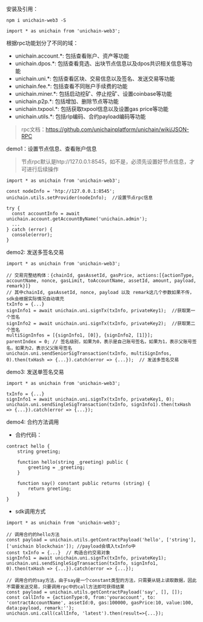 安装及引用：

```
npm i unichain-web3 -S

import * as unichain from 'unichain-web3'; 
```

根据rpc功能划分了不同的域：
- unichain.account.*: 包括查看账户、资产等功能
- unichain.dpos.*: 包括查看竞选、出块节点信息以及dpos共识相关信息等功能
- unichain.uni.*: 包括查看区块、交易信息以及签名、发送交易等功能
- unichain.fee.*: 包括查看不同账户手续费的功能
- unichain.miner.*: 包括启动挖矿、停止挖矿、设置coinbase等功能
- unichain.p2p.*: 包括增加、删除节点等功能
- unichain.txpool.*: 包括获取txpool信息以及设置gas price等功能
- unichain.utils.*: 包括rlp编码、合约payload编码等功能
> rpc文档：https://github.com/unichainplatform/unichain/wiki/JSON-RPC

demo1：设置节点信息、查看账户信息
> 节点rpc默认是htp://127.0.0.1:8545，如不是，必须先设置好节点信息，才可进行后续操作
```
import * as unichain from 'unichain-web3';

const nodeInfo = 'htp://127.0.0.1:8545';  
unichain.utils.setProvider(nodeInfo);  //设置节点rpc信息

try {
  const accountInfo = await unichain.account.getAccountByName('unichain.admin');
  ...
} catch (error) {
  console(error);  
}

```
demo2: 发送多签名交易

```
import * as unichain from 'unichain-web3';

// 交易完整结构体：{chainId, gasAssetId, gasPrice, actions:[{actionType, accountName, nonce, gasLimit, toAccountName, assetId, amount, payload, remark}]}
// 其中chainId, gasAssetId, nonce, payload 以及 remark这几个参数如果不传，sdk会根据实际情况自动填充
txInfo = {...}
signInfo1 = await unichain.uni.signTx(txInfo, privateKey1);  //获取第一个签名
signInfo2 = await unichain.uni.signTx(txInfo, privateKey2);  //获取第二个签名
multiSignInfos = [{signInfo1, [0]}, {signInfo2, [1]}];
parentIndex = 0; // 签名级别，如果为0，表示是自己账号签名，如果为1，表示父账号签名，如果为2，表示父父账号签名
unichain.uni.sendSeniorSigTransaction(txInfo, multiSignInfos, 0).then(txHash => {...}).catch(error => {...});  // 发送多签名交易
```
demo3: 发送单签名交易

```
import * as unichain from 'unichain-web3';

txInfo = {...}
signInfo1 = await unichain.uni.signTx(txInfo, privateKey1, 0);
unichain.uni.sendSingleSigTransaction(txInfo, signInfo1).then(txHash => {...}).catch(error => {...});
```
demo4: 合约方法调用
- 合约代码：
```
contract hello {
    string greeting;
    
    function hello(string _greeting) public {
        greeting = _greeting;
    }

    function say() constant public returns (string) {
        return greeting;
    }
}
```
- sdk调用方式

```
import * as unichain from 'unichain-web3';

// 调用合约的hello方法
const payload = unichain.utils.getContractPayload('hello', ['string'], ['unichain blockchain']); //payload会填入txInfo中
const txInfo = {...}  // 构造合约交易对象
signInfo1 = await unichain.uni.signTx(txInfo, privateKey1);
unichain.uni.sendSingleSigTransaction(txInfo, signInfo1, 0).then(txHash => {...}).catch(error => {...});

// 调用合约的say方法，由于say是一个constant类型的方法，只需要从链上读取数据，因此不需要发送交易，只要调用rpc中的call方法即可获得结果
const payload = unichain.utils.getContractPayload('say', [], []);
const callInfo = {actionType:0, from:'youraccount', to: 'contractAccountName', assetId:0, gas:100000, gasPrice:10, value:100, data:payload, remark:''};
unichain.uni.call(callInfo, 'latest').then(result=>{...});
```
